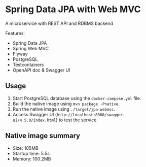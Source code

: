 # Spring Data JPA with Web MVC

A microservice with REST API and RDBMS backend

Features:

* Spring Data JPA
* Spring Web MVC
* Flyway
* PostgreSQL
* Testcontainers
* OpenAPI doc & Swagger UI

## Usage

1. Start PostgreSQL database using the `docker-compose.yml` file.
2. Build the native image using `mvn package -Pnative`.
3. Run the native image using `./target/jpa-webmvc`.
4. Access Swagger UI (`http://localhost:8080/swagger-ui/4.5.0/index.html`) to test the service.

## Native image summary

* Size: 105MB
* Startup time: 5.5s
* Memory: 100.2MB 
